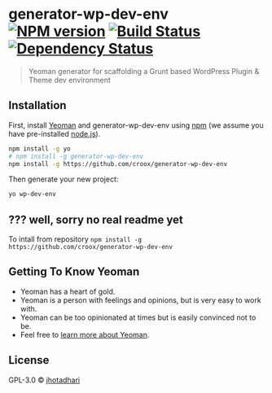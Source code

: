 # generator-wp-dev-env [![NPM version][npm-image]][npm-url] [![Build Status][travis-image]][travis-url] [![Dependency Status][daviddm-image]][daviddm-url]
> Yeoman generator for scaffolding a Grunt based WordPress Plugin &amp; Theme dev environment

## Installation

First, install [Yeoman](http://yeoman.io) and generator-wp-dev-env using [npm](https://www.npmjs.com/) (we assume you have pre-installed [node.js](https://nodejs.org/)).

```bash
npm install -g yo
# npm install -g generator-wp-dev-env
npm install -g https://github.com/croox/generator-wp-dev-env
```

Then generate your new project:

```bash
yo wp-dev-env
```

## ??? well, sorry no real readme yet

To intall from repository ```npm install -g https://github.com/croox/generator-wp-dev-env```

## Getting To Know Yeoman

 * Yeoman has a heart of gold.
 * Yeoman is a person with feelings and opinions, but is very easy to work with.
 * Yeoman can be too opinionated at times but is easily convinced not to be.
 * Feel free to [learn more about Yeoman](http://yeoman.io/).

## License

GPL-3.0 © [jhotadhari](https://github.com/jhotadhari)


[npm-image]: https://badge.fury.io/js/generator-wp-dev-env.svg
[npm-url]: https://npmjs.org/package/generator-wp-dev-env
[travis-image]: https://travis-ci.org/croox/generator-wp-dev-env.svg?branch=master
[travis-url]: https://travis-ci.org/croox/generator-wp-dev-env
[daviddm-image]: https://david-dm.org/croox/generator-wp-dev-env.svg?theme=shields.io
[daviddm-url]: https://david-dm.org/croox/generator-wp-dev-env

